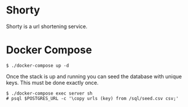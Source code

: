 # Shorty

Shorty is a url shortening service. 

# Docker Compose

```
$ ./docker-compose up -d
```

Once the stack is up and running you can seed the database with unique keys. This must be done exactly once.

```
$ ./docker-compose exec server sh
# psql $POSTGRES_URL -c '\copy urls (key) from /sql/seed.csv csv;'
```
